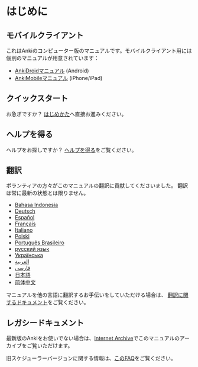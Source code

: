 # はじめに

## モバイルクライアント

これはAnkiのコンピューター版のマニュアルです。モバイルクライアント用には個別のマニュアルが用意されています：

- [AnkiDroidマニュアル](https://docs.ankidroid.org/) (Android)
- [AnkiMobileマニュアル](https://docs.ankimobile.net/) (iPhone/iPad)

## クイックスタート

お急ぎですか？ [はじめかた](getting-started.md)へ直接お進みください。

## ヘルプを得る

ヘルプをお探しですか？ [ヘルプを得る](./getting-help.md)をご覧ください。

## 翻訳

ボランティアの方々がこのマニュアルの翻訳に貢献してくださいました。
翻訳は常に最新の状態とは限りません。

- [Bahasa Indonesia](https://web.archive.org/web/20250228144632/https://apps.ankiweb.net/docs/manual.id.html)
- [Deutsch](https://web.archive.org/web/20240413080739/https://www.dennisproksch.de/anki)
- [Español](https://web.archive.org/web/20250130154657/https://apps.ankiweb.net/docs/manual.es.html)
- [Français](https://web.archive.org/web/20250209100830/https://apps.ankiweb.net/docs/manual.fr.html)
- [Italiano](https://web.archive.org/web/20160423223801/http://192.167.9.6/Anki_ITA/Manual_ITA.htm)
- [Polski](https://platynowy.github.io/anki-manual/)
- [Português Brasileiro](https://mizerablebr.github.io/anki-manual/)
- [русский язык](https://alexeygorelov.github.io/anki-manual-ru/)
- [Українська](https://astropsy999.github.io/anki-manual/)
- [العربية](https://abdnh.github.io/anki-manual/)
- [فارسى](https://web.archive.org/web/20250328102629/http://ankidroid.ir/anki.pdf)
- [日本語](http://wikiwiki.jp/rage2050/)
- [简体中文](https://open-spaced-repetition.github.io/anki-manual-zh-CN/)

マニュアルを他の言語に翻訳するお手伝いをしていただける場合は、
[翻訳に関するドキュメント](https://translating.ankiweb.net/anki/manual.html)をご覧ください。

## レガシードキュメント

最新版のAnkiをお使いでない場合は、[Internet Archive](https://web.archive.org/web/20240829022941/https://docs.ankiweb.net/)でこのマニュアルのアーカイブをご覧いただけます。

旧スケジューラーバージョンに関する情報は、[このFAQ](https://faqs.ankiweb.net/the-anki-2.1-scheduler.html)をご覧ください。